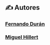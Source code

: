 ## ✍️ **Autores**

### **[Fernando Durán](https://github.com/Nando-Asir)**

### **[Miguel Hillert](https://github.com/MiguelHillert)**
